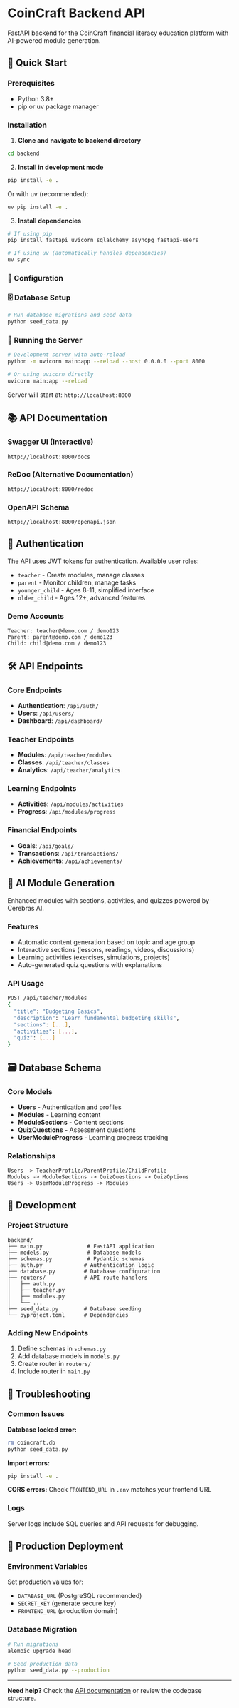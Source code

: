# CoinCraft Backend API

FastAPI backend for the CoinCraft financial literacy education platform with AI-powered module generation.

## 🚀 Quick Start

### Prerequisites
- Python 3.8+
- pip or uv package manager

### Installation

1. **Clone and navigate to backend directory**
```bash
cd backend
```

2. **Install in development mode**
```bash
pip install -e .
```

Or with uv (recommended):
```bash
uv pip install -e .
```

3. **Install dependencies**
```bash
# If using pip
pip install fastapi uvicorn sqlalchemy asyncpg fastapi-users

# If using uv (automatically handles dependencies)
uv sync
```

### 🔧 Configuration


### 🗄️ Database Setup

```bash
# Run database migrations and seed data
python seed_data.py
```

### 🏃 Running the Server

```bash
# Development server with auto-reload
python -m uvicorn main:app --reload --host 0.0.0.0 --port 8000

# Or using uvicorn directly
uvicorn main:app --reload
```

Server will start at: `http://localhost:8000`

## 📚 API Documentation

### Swagger UI (Interactive)
```
http://localhost:8000/docs
```

### ReDoc (Alternative Documentation)
```
http://localhost:8000/redoc
```

### OpenAPI Schema
```
http://localhost:8000/openapi.json
```

## 🔐 Authentication

The API uses JWT tokens for authentication. Available user roles:
- `teacher` - Create modules, manage classes
- `parent` - Monitor children, manage tasks
- `younger_child` - Ages 8-11, simplified interface
- `older_child` - Ages 12+, advanced features

### Demo Accounts
```
Teacher: teacher@demo.com / demo123
Parent: parent@demo.com / demo123
Child: child@demo.com / demo123
```

## 🛠️ API Endpoints

### Core Endpoints
- **Authentication**: `/api/auth/`
- **Users**: `/api/users/`
- **Dashboard**: `/api/dashboard/`

### Teacher Endpoints
- **Modules**: `/api/teacher/modules`
- **Classes**: `/api/teacher/classes`
- **Analytics**: `/api/teacher/analytics`

### Learning Endpoints
- **Activities**: `/api/modules/activities`
- **Progress**: `/api/modules/progress`

### Financial Endpoints
- **Goals**: `/api/goals/`
- **Transactions**: `/api/transactions/`
- **Achievements**: `/api/achievements/`

## 🤖 AI Module Generation

Enhanced modules with sections, activities, and quizzes powered by Cerebras AI.

### Features
- Automatic content generation based on topic and age group
- Interactive sections (lessons, readings, videos, discussions)
- Learning activities (exercises, simulations, projects)
- Auto-generated quiz questions with explanations

### API Usage
```bash
POST /api/teacher/modules
{
  "title": "Budgeting Basics",
  "description": "Learn fundamental budgeting skills",
  "sections": [...],
  "activities": [...],
  "quiz": [...]
}
```

## 🗃️ Database Schema

### Core Models
- **Users** - Authentication and profiles
- **Modules** - Learning content
- **ModuleSections** - Content sections
- **QuizQuestions** - Assessment questions
- **UserModuleProgress** - Learning progress tracking

### Relationships
```
Users -> TeacherProfile/ParentProfile/ChildProfile
Modules -> ModuleSections -> QuizQuestions -> QuizOptions
Users -> UserModuleProgress -> Modules
```

## 🔧 Development

### Project Structure
```
backend/
├── main.py              # FastAPI application
├── models.py            # Database models
├── schemas.py           # Pydantic schemas
├── auth.py             # Authentication logic
├── database.py         # Database configuration
├── routers/            # API route handlers
│   ├── auth.py
│   ├── teacher.py
│   ├── modules.py
│   └── ...
├── seed_data.py        # Database seeding
└── pyproject.toml      # Dependencies
```

### Adding New Endpoints
1. Define schemas in `schemas.py`
2. Add database models in `models.py`
3. Create router in `routers/`
4. Include router in `main.py`

## 🐛 Troubleshooting

### Common Issues

**Database locked error:**
```bash
rm coincraft.db
python seed_data.py
```

**Import errors:**
```bash
pip install -e .
```

**CORS errors:**
Check `FRONTEND_URL` in `.env` matches your frontend URL

### Logs
Server logs include SQL queries and API requests for debugging.

## 🚀 Production Deployment

### Environment Variables
Set production values for:
- `DATABASE_URL` (PostgreSQL recommended)
- `SECRET_KEY` (generate secure key)
- `FRONTEND_URL` (production domain)

### Database Migration
```bash
# Run migrations
alembic upgrade head

# Seed production data
python seed_data.py --production
```

---

**Need help?** Check the [API documentation](http://localhost:8000/docs) or review the codebase structure.
